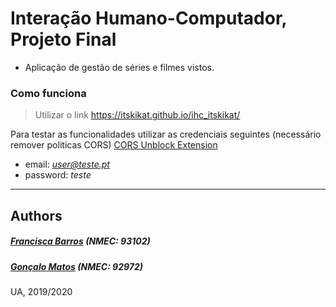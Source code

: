 # Interação Humano-Computador, Projeto Final
- Aplicação de gestão de séries e filmes vistos.

### Como funciona
> Utilizar o link https://itskikat.github.io/ihc_itskikat/

Para testar as funcionalidades utilizar as credenciais seguintes (necessário remover politicas CORS) [CORS Unblock Extension](https://chrome.google.com/webstore/detail/cors-unblock/lfhmikememgdcahcdlaciloancbhjino?hl=en)
- email: *user@teste.pt*
- password: *teste*


----------
## Authors
##### [Francisca Barros](https://github.com/itskikat/) (NMEC: 93102)
##### [Gonçalo Matos](https://github.com/gmatosferreira) (NMEC: 92972)

UA, 2019/2020
